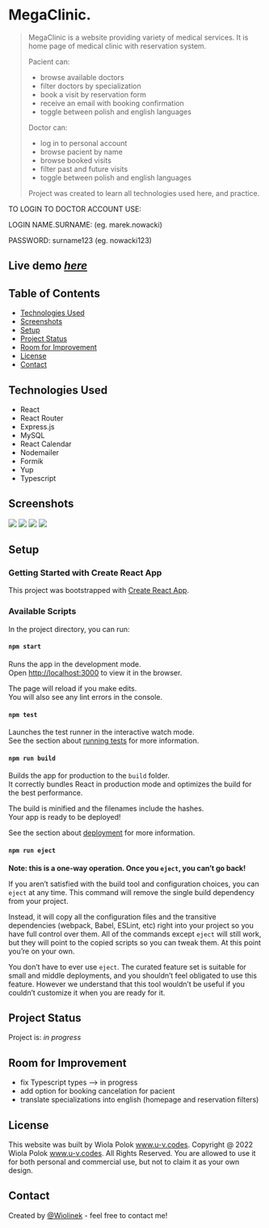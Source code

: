 # MegaClinic.

> MegaClinic is a website providing variety of medical services. It is home page of medical clinic with reservation system.
>
> Pacient can:
>
> - browse available doctors
> - filter doctors by specialization
> - book a visit by reservation form
> - receive an email with booking confirmation
> - toggle between polish and english languages
>
> Doctor can:
>
> - log in to personal account
> - browse pacient by name
> - browse booked visits
> - filter past and future visits
> - toggle between polish and english languages
>
> Project was created to learn all technologies used here, and practice.

TO LOGIN TO DOCTOR ACCOUNT USE:

LOGIN NAME.SURNAME: (eg. marek.nowacki)

PASSWORD: surname123 (eg. nowacki123)

## Live demo [_here_]()

## Table of Contents

- [Technologies Used](#technologies-used)
- [Screenshots](#screenshots)
- [Setup](#setup)
- [Project Status](#project-status)
- [Room for Improvement](#room-for-improvement)
- [License](#license)
- [Contact](#contact)

## Technologies Used

- React
- React Router
- Express.js
- MySQL
- React Calendar
- Nodemailer
- Formik
- Yup
- Typescript

## Screenshots

![](public/images/screens/hp.png)
![](public/images/screens/doctors.png)
![](public/images/screens/reservation.png)
![](public/images/screens/account.png)

## Setup

### Getting Started with Create React App

This project was bootstrapped with [Create React App](https://github.com/facebook/create-react-app).

### Available Scripts

In the project directory, you can run:

#### `npm start`

Runs the app in the development mode.\
Open [http://localhost:3000](http://localhost:3000) to view it in the browser.

The page will reload if you make edits.\
You will also see any lint errors in the console.

#### `npm test`

Launches the test runner in the interactive watch mode.\
See the section about [running tests](https://facebook.github.io/create-react-app/docs/running-tests) for more information.

#### `npm run build`

Builds the app for production to the `build` folder.\
It correctly bundles React in production mode and optimizes the build for the best performance.

The build is minified and the filenames include the hashes.\
Your app is ready to be deployed!

See the section about [deployment](https://facebook.github.io/create-react-app/docs/deployment) for more information.

#### `npm run eject`

**Note: this is a one-way operation. Once you `eject`, you can’t go back!**

If you aren’t satisfied with the build tool and configuration choices, you can `eject` at any time. This command will remove the single build dependency from your project.

Instead, it will copy all the configuration files and the transitive dependencies (webpack, Babel, ESLint, etc) right into your project so you have full control over them. All of the commands except `eject` will still work, but they will point to the copied scripts so you can tweak them. At this point you’re on your own.

You don’t have to ever use `eject`. The curated feature set is suitable for small and middle deployments, and you shouldn’t feel obligated to use this feature. However we understand that this tool wouldn’t be useful if you couldn’t customize it when you are ready for it.

## Project Status

Project is: _in progress_

## Room for Improvement

- fix Typescript types --> in progress
- add option for booking cancelation for pacient
- translate specializations into english (homepage and reservation filters)

## License

This website was built by Wiola Polok www.u-v.codes.
Copyright @ 2022 Wiola Polok www.u-v.codes. All Rights Reserved.
You are allowed to use it for both personal and commercial use, but not to claim it as your own design.

## Contact

Created by [@Wiolinek](https://github.com/Wiolinek) - feel free to contact me!
